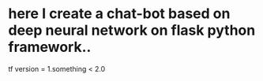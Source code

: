 # here I create a chat-bot based on deep neural network on flask python framework..
tf version =  1.something < 2.0
